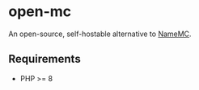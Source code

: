 # open-mc
An open-source, self-hostable alternative to [NameMC](https://namemc.com/).

## Requirements
- PHP >= 8